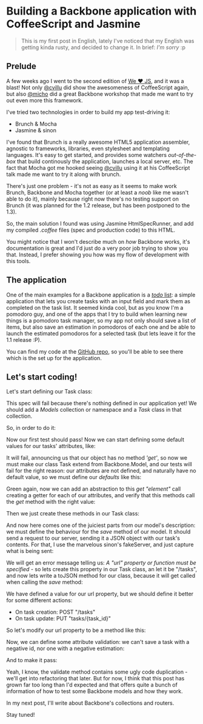 # Building a Backbone application with CoffeeScript and Jasmine

> This is my first post in English, lately I've noticed that my English was getting kinda rusty, and decided to change it. In brief: _I'm sorry_ :p

## Prelude

A few weeks ago I went to the second edition of [We ♥ JS](http://welovejs.es/), and it was a blast! Not only [@cvillu](https://twitter.com/#!/cvillu) did show the awesomeness of CoffeeScript again, but also [@micho](https://twitter.com/#!/micho) did a great Backbone workshop that made me want to try out even more this framework.

I've tried two technologies in order to build my app test-driving it:

+ Brunch & Mocha
+ Jasmine & sinon

I've found that Brunch is a really awesome HTML5 application assembler, agnostic to frameworks, libraries, even stylesheet and templating languages. It's easy to get started, and provides some watchers _out-of-the-box_ that build continously the application, launches a local server, etc. The fact that Mocha got me hooked seeing [@cvillu](https://twitter.com/#!/cvillu) using it at his CoffeeScript talk made me want to try it along with brunch.

There's just one problem - it's not as easy as it seems to make work Brunch, Backbone and Mocha together (or at least a _noob_ like me wasn't able to do it), mainly because right now there's no testing support on Brunch (it was planned for the 1.2 release, but has been postponed to the 1.3).

So, the main solution I found was using Jasmine HtmlSpecRunner, and add my compiled _.coffee_ files (spec and production code) to this HTML.

You might notice that I won't describe much on _how_ Backbone works, it's documentation is great and I'd just do a very poor job trying to show you that. Instead, I prefer showing you how was my flow of development with this tools.

## The application

One of the main examples for a Backbone application is a [_todo_ list](http://documentcloud.github.com/backbone/examples/todos/index.html): a simple application that lets you create tasks with an input field and mark them as completed on the task list. It seemed kinda cool, but as you know I'm a pomodoro guy, and one of the apps that I try to build when learning new things is a pomodoro task manager, so my app not only should save a list of items, but also save an estimation in pomodoros of each one and be able to launch the estimated pomodoros for a selected task (but lets leave it for the 1.1 release :P).

You can find my code at the [GitHub repo](http://github.com/msanroman/pomodori.js), so you'll be able to see there which is the set up for the application.

## Let's start coding!

Let's start defining our Task class:

<script src="https://gist.github.com/2690652.js"> </script>

This spec will fail because there's nothing defined in our application yet! We should add a _Models_ collection or namespace and a _Task_ class in that collection.

So, in order to do it:

<script src="https://gist.github.com/2690674.js"> </script>

Now our first test should pass! Now we can start defining some default values for our tasks' attributes, like:

<script src="https://gist.github.com/2690689.js"> </script>

It will fail, announcing us that our object has no method _'get'_, so now we must make our class Task extend from Backbone.Model, and our tests will fail for the right reason: our attributes are not defined, and naturally have no default value, so we must define our _defaults_ like this:

<script src="https://gist.github.com/2690702.js"> </script>

Green again, now we can add an abstraction to this _get "element"_ call creating a getter for each of our attributes, and verify that this methods call the _get_ method with the right value:

<script src="https://gist.github.com/2690712.js"> </script>

Then we just create these methods in our Task class:

<script src="https://gist.github.com/2690722.js"> </script>

And now here comes one of the juiciest parts from our model's description: we must define the behaviour for the _save_ method of our model. It should send a request to our server, sending it a JSON object with our task's contents. For that, I use the marvelous sinon's fakeServer, and just capture what is being sent:

<script src="https://gist.github.com/2690750.js"> </script>

We will get an error message telling us: _A "url" property or function must be specified_ - so lets create this property in our Task class, an let it be "/tasks", and now lets write a toJSON method for our class, because it will get called when calling the _save_ method:

<script src="https://gist.github.com/2690757.js"> </script>

We have defined a value for our url property, but we should define it better for some different actions:

+ On task creation: POST "/tasks"
+ On task update: PUT "tasks/{task_id}"

<script src="https://gist.github.com/2690789.js"> </script>

So let's modify our url property to be a method like this:

<script src="https://gist.github.com/2690794.js"> </script>

Now, we can define some attribute validation: we can't save a task with a negative id, nor one with a negative estimation:

<script src="https://gist.github.com/2690799.js"> </script>

And to make it pass:

<script src="https://gist.github.com/2690802.js"> </script>

Yeah, I know, the validate method contains some ugly code duplication - we'll get into refactoring that later. But for now, I think that this post has grown far too long than I'd expected and that offers quite a bunch of information of how to test some Backbone models and how they work.

In my next post, I'll write about Backbone's collections and routers.

Stay tuned!